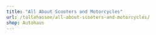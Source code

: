 ```yaml
---
title: "All About Scooters and Motorcycles"
url: /tallahassee/all-about-scooters-and-motorcycles/
shop: Autohaus
---
```

